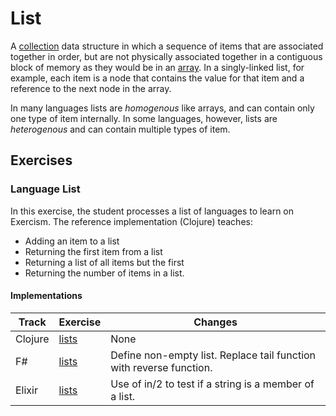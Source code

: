 # List

A [collection][type-collection] data structure in which a sequence of items that are associated together in order, but are not physically associated together in a contiguous block of memory as they would be in an [array][type-array]. In a singly-linked list, for example, each item is a node that contains the value for that item and a reference to the next node in the array.

In many languages lists are _homogenous_ like arrays, and can contain only one type of item internally. In some languages, however, lists are _heterogenous_ and can contain multiple types of item.

## Exercises

### Language List

In this exercise, the student processes a list of languages to learn on Exercism. The reference implementation (Clojure) teaches:

- Adding an item to a list
- Returning the first item from a list
- Returning a list of all items but the first
- Returning the number of items in a list.

#### Implementations

| Track   | Exercise                        | Changes                                                             |
| ------- | ------------------------------- | ------------------------------------------------------------------- |
| Clojure | [lists][implementation-clojure] | None                                                                |
| F#      | [lists][implementation-fsharp]  | Define non-empty list. Replace tail function with reverse function. |
| Elixir  | [lists][implementation-elixir]  | Use of in/2 to test if a string is a member of a list.              |

[type-char]: ./char.md
[implementation-clojure]: ../../languages/clojure/exercises/concept/lists/.docs/introduction.md
[implementation-fsharp]: ../../languages/fsharp/exercises/concept/lists/.docs/introduction.md
[implementation-elixir]: ../../languages/elixir/exercises/concept/lists/.docs/introduction.md
[type-array]: ./array.md
[type-collection]: ./collection.md
